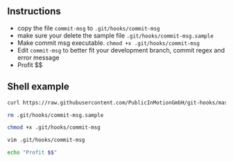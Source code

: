 ## Instructions

- copy the file `commit-msg` to `.git/hooks/commit-msg`
- make sure your delete the sample file `.git/hooks/commit-msg.sample`
- Make commit msg executable. `chmod +x .git/hooks/commit-msg`
- Edit `commit-msg` to better fit your development branch, commit regex and error message
- Profit $$

## Shell example

```bash
curl https://raw.githubusercontent.com/PublicInMotionGmbH/git-hooks/master/commit-msg/commit-msg > .git/hooks/commit-msg

rm .git/hooks/commit-msg.sample

chmod +x .git/hooks/commit-msg

vim .git/hooks/commit-msg

echo "Profit $$"
```
 